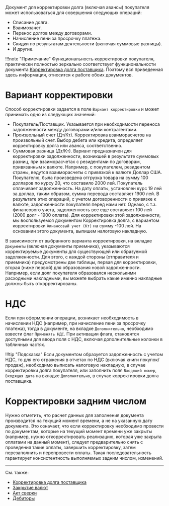 Документ для корректировки долга (включая авансы) покупателя может использоваться для совершения следующих операций:

- Списание долга.
- Взаимозачет.
- Перенос долгов между договорами.
- Начисление пени за просрочку платежа.
- Скидки по результатам деятельности (включая суммовые разницы).
- И другие.

!!!note "Примечание"
	Функциональность корректировки покупателя, практически полностью зеркально соответствует функциональности документа [Корректировка долга поставщика](/d/AdjustVendorDebts). Поэтому вся приведенная здесь информация, относится к работе обоих документов.

# Вариант корректировки

Способ корректировки задается в поле `Вариант корректировки` и может принимать одно из следующих значений:

- Покупатель/Поставщик. Указывается при необходимости переноса задолженности между договорами и/или контрагентами.
- Произвольный счет (Дт/Кт). Корректировка взаиморасчетов на произвольный счет. Выбор дебета или кредита, определяет корректировку долга или аванса, соответственно.
- Суммовая разница (Дт/Кт). Вариант предназначен для корректировки задолженности, возникшей в результате суммовых разниц, при взаиморасчетах с резидентами по договорам, привязанным к валюте. Например, с покупателем, резидентом страны, ведутся взаиморасчеты с привязкой к валюте Доллар США. Покупателю, была произведена отгрузка товара на сумму 100 долларов по курсу 20, что составило 2000 лей. Покупатель оплачивает задолженность. На дату оплаты, установлен курс  19 лей за доллар, таким образом, сумма перевода составляет 1900 лей. В результате этих операций, с учетом договоренности о привязке к валюте, задолженности покупателя перед нами нет. Однако, с т.з. финансового учета, задолженность все еще составляет 100 лей (2000 долг - 1900 оплата). Для корректировки этой задолженности, мы воспользуемся документом Корректировка долга, с вариантом корректировки `Финансовый учет (Кт)` на сумму -100 лей. На основании этого документа, выпишем налоговую накладную.

В зависимости от выбранного варианта корректировки, на вкладке `Документы` (включая документы приемника), указываются корректируемые документы для существующей или образуемой задолженности. Для этого, с каждой стороны (отправителя и приемника) предусмотрены две таблицы, первая для корректировки, вторая (ниже первой) для образования новой задолженности. Например, если долг покупателя образовался несколькими расходными накладными, вы можете выбрать какие именно накладные должны быть откорректированы.

# НДС

Если при оформлении операции, возникает необходимость в начислении НДС (например, при начисление пени за просрочку платежа), тогда в документе, на вкладке `Дополнительно`, необходимо взвести флаг `Применять НДС`. При активации флага, становятся доступными для ввода поля с НДС, включая дополнительные колонки в табличных частях.

!!!tip "Подсказка"
	Если документом образуется задолженность с учетом НДС, то для его отражения в отчетах по НДС (включая книги покупок/продаж), необходимо выписать налоговую накладную, в случае корректировки долга покупателя, или заполнить поля `Входящий номер`, `Входящая дата` на вкладке `Дополнительно`, в случае корректировки долга поставщика.

# Корректировки задним числом

Нужно отметить, что расчет данных для заполнения документа производится на текущий момент времени, а не на указанную дату документа. Это означает, что если корректировку необходимо провести по документам, которые на текущий момент времени уже закрыты (например, нужно откорректировать реализацию, которая уже закрыта оплатами на данный момент), следует предварительно снять с проведения такие оплаты, завершить корректировку, затем перезаполнить и перепровести оплаты. Такая последовательность гарантирует консистентность выполняемых задним числом, изменений.

---

См. также:

- [Корректировка долга поставщика](/d/AdjustVendorDebts)
- [Закрытие валют](/d/CloseCurrency)
- [Акт сверки](/r/Reconciliation)
- [Дебиторы](/r/Debts)
